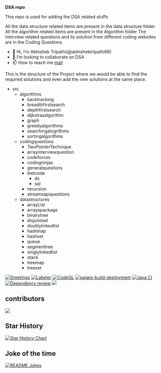 **DSA repo**

This repo is used for adding the DSA related stuffs

All the data structure related items are present in the data structure folder
All the algorithm related items are present in the Algorithm folder
The interview related questions and its solution from different coding websites are in the Coding Questions.

- 👋 Hi, I’m Abhishek Tripathi(@abhishektripathi66)
- 💞️ I’m looking to collaborate on DSA
- 📫 How to reach me [mail](abhishekji66@gmail.com)

This is the structure of the Project where we would be able to find the required solutions and even add the new solutions at the same place.

- src
  - algorithms
    - backtracking
    - breadthfirstsearch
    - depthfirstsearch
    - dijkstrasalgorithm
    - graph
    - greedyalgorithms
    - searchingalogrithms
    - sortingalgorithms
  - codingquestions
    - TwoPointerTechnique
    - arrayinterviewquestion
    - codeforces
    - codingninjas
    - generalquestions
    - leetcode
    	- ds
    	- sql
    - recursion
    - streamsapiquestions
  - datastructures
    - arrayList
    - arrayspackage
    - binarytree
    - disjointset
    - doublylinkedlist
    - hashmap
    - hashset
    - queue
    - segmenttree
    - singlylinkedlist
    - stack
    - treemap
    - treeset

[![Greetings](https://github.com/abhishektripathi66/DSA/actions/workflows/greetings.yml/badge.svg)](https://github.com/abhishektripathi66/DSA/actions/workflows/greetings.yml)
[![Labeler](https://github.com/abhishektripathi66/DSA/actions/workflows/label.yml/badge.svg)](https://github.com/abhishektripathi66/DSA/actions/workflows/label.yml)
[![CodeQL](https://github.com/abhishektripathi66/DSA/actions/workflows/github-code-scanning/codeql/badge.svg)](https://github.com/abhishektripathi66/DSA/actions/workflows/github-code-scanning/codeql)
[![pages-build-deployment](https://github.com/abhishektripathi66/DSA/actions/workflows/pages/pages-build-deployment/badge.svg)](https://github.com/abhishektripathi66/DSA/actions/workflows/pages/pages-build-deployment)
[![Java CI](https://github.com/abhishektripathi66/DSA/actions/workflows/ant.yml/badge.svg)](https://github.com/abhishektripathi66/DSA/actions/workflows/ant.yml)
[![Dependency review](https://github.com/abhishektripathi66/DSA/actions/workflows/dependency-review.yml/badge.svg)](https://github.com/abhishektripathi66/DSA/actions/workflows/dependency-review.yml)
<img src="http://estruyf-github.azurewebsites.net/api/VisitorHit?user=abhishektripathi66&repo=DSA&countColorcountColor&countColor=%237B1E7B"/>
## contributors
<a href = "https://github.com/abhishektripathi66/DSA/graphs/contributors">
  <img src = "https://contrib.rocks/image?repo=abhishektripathi66/DSA"/>
</a>

## Star History

[![Star History Chart](https://api.star-history.com/svg?repos=abhishektripathi66/DSA&type=Date)](https://www.star-history.com/#abhishektripathi66/DSA&Date)

## Joke of the time
<a href="https://readme-jokes.vercel.app"><img align="center" src="https://readme-jokes.vercel.app/api" alt="README Jokes"></a>
